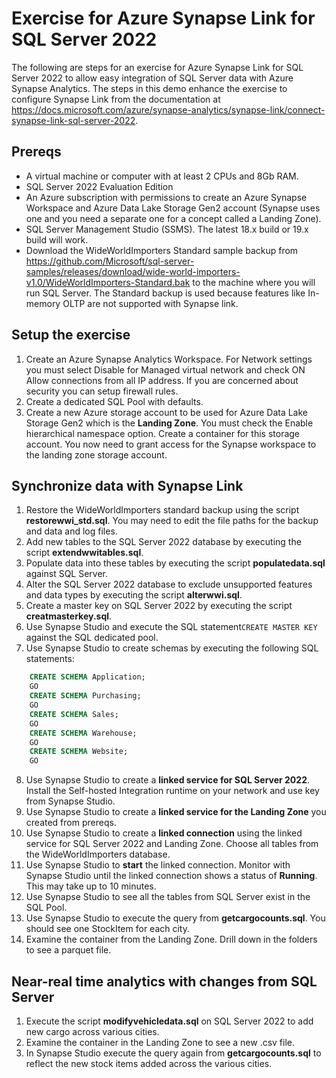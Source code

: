 # Exercise for Azure Synapse Link for SQL Server 2022

The following are steps for an exercise for Azure Synapse Link for SQL Server 2022 to allow easy integration of SQL Server data with Azure Synapse Analytics. The steps in this demo enhance the exercise to configure Synapse Link from the documentation at https://docs.microsoft.com/azure/synapse-analytics/synapse-link/connect-synapse-link-sql-server-2022.

## Prereqs

- A virtual machine or computer with at least 2 CPUs and 8Gb RAM.
- SQL Server 2022 Evaluation Edition
- An Azure subscription with permissions to create an Azure Synapse Workspace and Azure Data Lake Storage Gen2 account (Synapse uses one and you need a separate one for a concept called a Landing Zone).
- SQL Server Management Studio (SSMS). The latest 18.x build or 19.x build will work.
- Download the WideWorldImporters Standard sample backup from https://github.com/Microsoft/sql-server-samples/releases/download/wide-world-importers-v1.0/WideWorldImporters-Standard.bak to the machine where you will run SQL Server. The Standard backup is used because features like In-memory OLTP are not supported with Synapse link.

## Setup the exercise

1. Create an Azure Synapse Analytics Workspace. For Network settings you must select Disable for Managed virtual network and check ON Allow connections from all IP address. If you are concerned about security you can setup firewall rules.
1. Create a dedicated SQL Pool with defaults.
1. Create a new Azure storage account to be used for Azure Data Lake Storage Gen2 which is the **Landing Zone**. You must check the Enable hierarchical namespace option. Create a container for this storage account. You now need to grant access for the Synapse workspace to the landing zone storage account. 

## Synchronize data with Synapse Link

1. Restore the WideWorldImporters standard backup using the script **restorewwi_std.sql**. You may need to edit the file paths for the backup and data and log files.
1. Add new tables to the SQL Server 2022 database by executing the script **extendwwitables.sql**.
1. Populate data into these tables by executing the script **populatedata.sql** against SQL Server.
1. Alter the SQL Server 2022 database to exclude unsupported features and data types by executing the script **alterwwi.sql**.
1. Create a master key on SQL Server 2022 by executing the script **creatmasterkey.sql**.
1. Use Synapse Studio and execute the SQL statement`CREATE MASTER KEY` against the SQL dedicated pool.
1. Use Synapse Studio to create schemas by executing the following SQL statements:


```sql
    CREATE SCHEMA Application;
    GO
    CREATE SCHEMA Purchasing;
    GO
    CREATE SCHEMA Sales;
    GO
    CREATE SCHEMA Warehouse;
    GO
    CREATE SCHEMA Website;
    GO
```
8. Use Synapse Studio to create a **linked service for SQL Server 2022**. Install the Self-hosted Integration runtime on your network and use key from Synapse Studio.
9. Use Synapse Studio to create a **linked service for the Landing Zone** you created from prereqs.
10. Use Synapse Studio to create a **linked connection** using the linked service for SQL Server 2022 and Landing Zone. Choose all tables from the WideWorldImporters database.
11. Use Synapse Studio to **start** the linked connection. Monitor with Synapse Studio until the linked connection shows a status of **Running**. This may take up to 10 minutes.
12. Use Synapse Studio to see all the tables from SQL Server exist in the SQL Pool.
13. Use Synapse Studio to execute the query from **getcargocounts.sql**. You should see one StockItem for each city.
14. Examine the container from the Landing Zone. Drill down in the folders to see a parquet file.

## Near-real time analytics with changes from SQL Server

1. Execute the script **modifyvehicledata.sql** on SQL Server 2022 to add new cargo across various cities.
1. Examine the container in the Landing Zone to see a new .csv file.
1. In Synapse Studio execute the query again from **getcargocounts.sql** to reflect the new stock items added across the various cities.